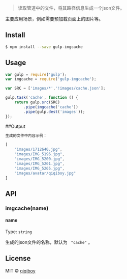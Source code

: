 
> 读取管道中的文件，将其路径信息生成一个json文件。

主要应用场景，例如需要预加载页面上的图片等。

## Install

```sh
$ npm install --save gulp-imgcache
```


## Usage

```js
var gulp = require('gulp');
var imgcache = require('gulp-imgcache');

var SRC = ['images/*','!images/cache.json'];

gulp.task('cache', function () {
	return gulp.src(SRC)
		.pipe(imgcache('cache'))
		.pipe(gulp.dest('images'));
});
```

##Output
```js
生成的文件中内容示例：

[
	"images/1712640.jpg",
	"images/IMG_5196.jpg",
	"images/IMG_5200.jpg",
	"images/IMG_5201.jpg",
	"images/IMG_5205.jpg",
	"images/avatar/qiqiboy.jpg"
]
```

## API

### imgcache(name)

#### name

Type: `string`

生成的json文件的名称，默认为 ` "cache"` 。

## License

MIT © [qiqiboy](http://www.qiqiboy.com/)
